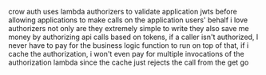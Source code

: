 crow auth uses lambda authorizers to validate application jwts before allowing applications to make calls on the application users' behalf
i love authorizers
not only are they extremely simple to write they also save me money
by authorizing api calls based on tokens, if a caller isn't authorized, I never have to pay for the business logic function to run
on top of that, if i cache the authorization, i won't even pay for multiple invocations of the authorization lambda since the cache just rejects the call from the get go

